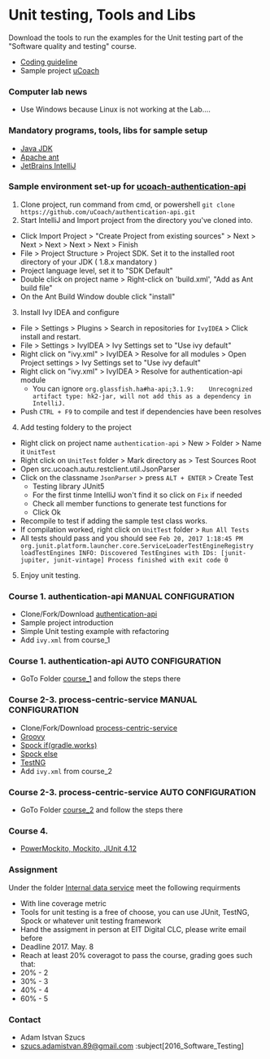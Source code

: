 # Unit testing, Tools and Libs #

Download the tools to run the examples for the Unit testing part of
the "Software quality and testing" course.

* [Coding guideline](https://google.github.io/styleguide/javaguide.html)
* Sample project [uCoach](https://github.com/ucoach)

### Computer lab news ###
* Use Windows because Linux is not working at the Lab....

### Mandatory programs, tools, libs for sample setup ###
* [Java JDK](http://www.oracle.com/technetwork/java/javase/downloads/jdk8-downloads-2133151.html)
* [Apache ant](http://ant.apache.org/bindownload.cgi)
* [JetBrains IntelliJ](https://www.jetbrains.com/idea/download/#section=windows)

### Sample environment set-up for [ucoach-authentication-api](https://github.com/uCoach/authentication-api) ###
1. Clone project, run command from cmd, or powershell `git clone https://github.com/uCoach/authentication-api.git`
2. Start IntelliJ and Import project from the directory you've cloned into.
 * Click Import Project > "Create Project from existing sources" > Next > Next > Next > Next > Next > Finish
 * File > Project Structure > Project SDK. Set it to the installed root directory of your JDK ( 1.8.x mandatory )
 * Project language level, set it to "SDK Default"
 * Double click on project name > Right-click on 'build.xml', "Add as Ant build file"
 * On the Ant Build Window double click "install"
 
3. Install Ivy IDEA and configure
 * File > Settings > Plugins > Search in repositories for `IvyIDEA` > Click install and restart.
 * File > Settings > IvyIDEA > Ivy Settings set to "Use ivy default"
 * Right click on "ivy.xml" > IvyIDEA > Resolve for all modules > Open Project settings > Ivy Settings set to "Use ivy default"
 * Right click on "ivy.xml" > IvyIDEA > Resolve for authentication-api module 
    * You can ignore `org.glassfish.ha#ha-api;3.1.9:	Unrecognized artifact type: hk2-jar, will not add this as a dependency in IntelliJ.`
 * Push `CTRL + F9`  to compile and test if dependencies have been resolves

4. Add testing foldery to the project 
 * Right click on project name `authentication-api` > New > Folder > Name it `UnitTest`
 * Right click on `UnitTest` folder > Mark directory as > Test Sources Root
 * Open src.ucoach.autu.restclient.util.JsonParser 
 * Click on the classname `JsonParser` > press `ALT + ENTER` > Create Test 
    * Testing library JUnit5
    * For the first tinme IntelliJ won't find it so click on `Fix` if needed
    * Check all member functions to generate test functions for
    * Click Ok
 * Recompile to test if adding the sample test class works.
 * If compilation worked, right click on `UnitTest` folder > ` Run All Tests `
 * All tests should pass and you should see `Feb 20, 2017 1:18:45 PM org.junit.platform.launcher.core.ServiceLoaderTestEngineRegistry loadTestEngines INFO: Discovered TestEngines with IDs: [junit-jupiter, junit-vintage] Process finished with exit code 0`
 
5. Enjoy unit testing.

### Course 1. authentication-api MANUAL CONFIGURATION ###
* Clone/Fork/Download [authentication-api](https://github.com/uCoach/authentication-api)
* Sample project introduction
* Simple Unit testing example with refactoring
* Add `ivy.xml` from course_1

### Course 1. authentication-api AUTO CONFIGURATION ###
* GoTo Folder [course_1](https://github.com/JacksonFurrier/Software-quality-and-testing/tree/master/course_1) and follow the steps there

### Course 2-3. process-centric-service MANUAL CONFIGURATION ###

* Clone/Fork/Download [process-centric-service](https://github.com/uCoach/process-centric-service)
* [Groovy](https://dl.bintray.com/groovy/maven/apache-groovy-binary-2.4.8.zip)
* [Spock if(gradle.works)](https://github.com/spockframework/spock.git)
* [Spock else](https://search.maven.org/remotecontent?filepath=io/sniffy/spock/3.1.0-RC10/spock-3.1.0-RC10.jar)
* [TestNG](https://github.com/cbeust/testng.git)
* Add `ivy.xml` from course_2

###  Course 2-3. process-centric-service AUTO CONFIGURATION ###
* GoTo Folder [course_2](https://github.com/JacksonFurrier/Software-quality-and-testing/tree/master/course_2) and follow the steps there

### Course 4. ###
 
* [PowerMockito, Mockito, JUnit 4.12](http://dl.bintray.com/johanhaleby/generic/powermock-mockito2-junit-1.6.6.zip)

### Assignment ###

Under the folder [Internal data service](https://github.com/JacksonFurrier/Software-quality-and-testing/tree/master/course_4/internal-data-service/src/ucoach/data/ws)
meet the following requirments
* With line coverage metric
* Tools for unit testing is a free of choose, you can use JUnit, TestNG, Spock or whatever unit testing framework
* Hand the assigment in person at EIT Digital CLC, please write email before 
* Deadline 2017. May. 8
* Reach at least 20% coveragot to pass the course, grading goes such that:
 * 20% - 2 
 * 30% - 3 
 * 40% - 4 		
 * 60% - 5 
	 

### Contact ###

* Adam Istvan Szucs
* szucs.adamistvan.89@gmail.com :subject[2016_Software_Testing]
